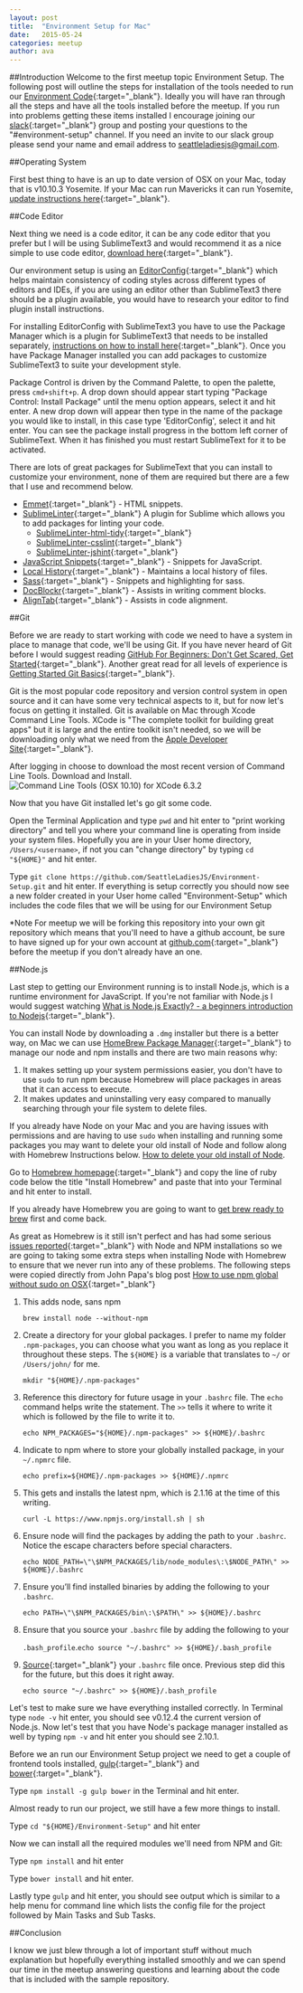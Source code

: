 ```yaml
---
layout: post
title:  "Environment Setup for Mac"
date:   2015-05-24
categories: meetup
author: ava
---
```


##Introduction
Welcome to the first meetup topic Environment Setup. The following post will outline the steps for installation of the tools needed to run our [Environment Code](https://github.com/SeattleLadiesJS/Environment-Setup){:target="_blank"}. Ideally you will have ran through all the steps and have all the tools installed before the meetup. If you run into problems getting these items installed I encourage joining our [slack](https://seattleladiesjs.slack.com/){:target="_blank"} group and posting your questions to the "#environment-setup" channel. If you need an invite to our slack group please send your name and email address to [seattleladiesjs@gmail.com](mailto:seattleladiesjs@gmail.com). 


##Operating System

First best thing to have is an up to date version of OSX on your Mac, today that is v10.10.3 Yosemite. If your Mac can run Mavericks it can run Yosemite, [update instructions here](https://www.apple.com/support/osx/upgrade/){:target="_blank"}. 

##Code Editor

Next thing we need is a code editor, it can be any code editor that you prefer but I will be using SublimeText3 and would recommend it as a nice simple to use code editor, [download here](http://www.sublimetext.com/3){:target="_blank"}.

Our environment setup is using an [EditorConfig](http://editorconfig.org/){:target="_blank"} which helps maintain consistency of coding styles across different types of editors and IDEs, if you are using an editor other than SublimeText3 there should be a plugin available, you would have to research your editor to find plugin install instructions. 

For installing EditorConfig with SublimeText3 you have to use the Package Manager which is a plugin for SublimeText3 that needs to be installed separately, [instructions on how to install here](https://packagecontrol.io/installation){:target="_blank"}. Once you have Package Manager installed you can add packages to customize SublimeText3 to suite your development style. 

Package Control is driven by the Command Palette, to open the palette, press `cmd+shift+p`.  A drop down should appear start typing "Package Control: Install Package" until the menu option appears, select it and hit enter. A new drop down will appear then type in the name of the package you would like to install, in this case type 'EditorConfig', select it and hit enter. You can see the package install progress in the bottom left corner of SublimeText. When it has finished you must restart SublimeText for it to be activated.

There are lots of great packages for SublimeText that you can install to customize your environment, none of them are required but there are a few that I use and recommend below.


- [Emmet](http://emmet.io/){:target="_blank"} - HTML snippets.
- [SublimeLinter](http://sublimelinter.readthedocs.org/en/latest/index.html){:target="_blank"} A plugin for Sublime which allows you to add packages for linting your code.
  - [SublimeLinter-html-tidy](https://github.com/SublimeLinter/SublimeLinter-html-tidy){:target="_blank"}
  - [SublimeLinter-csslint](https://github.com/SublimeLinter/SublimeLinter-csslint){:target="_blank"}
  - [SublimeLinter-jshint]( https://github.com/SublimeLinter/SublimeLinter-jshint){:target="_blank"}
- [JavaScript Snippets](https://github.com/jprichardson/sublime-js-snippets){:target="_blank"} - Snippets for JavaScript.
- [Local History](https://github.com/vishr/local-history){:target="_blank"} - Maintains a local history of files.
- [Sass](https://github.com/nathos/sass-textmate-bundle){:target="_blank"} - Snippets and highlighting for sass.
- [DocBlockr](https://github.com/Warin/Sublime/tree/master/DocBlockr){:target="_blank"} - Assists in writing comment blocks.
- [AlignTab](https://github.com/randy3k/AlignTab){:target="_blank"} - Assists in code alignment.


##Git

Before we are ready to start working with code we need to have a system in place to manage that code, we'll be using Git. If you have never heard of Git before I would suggest reading [GitHub For Beginners: Don't Get Scared, Get Started](http://readwrite.com/2013/09/30/understanding-github-a-journey-for-beginners-part-1){:target="_blank"}. Another great read for all levels of experience is [Getting Started Git Basics](https://git-scm.com/book/en/v2/Getting-Started-Git-Basics){:target="_blank"}.  

Git is the most popular code repository and version control system in open source and it can have some very technical aspects to it, but for now let's focus on getting it installed. Git is available on Mac through Xcode Command Line Tools. XCode is "The complete toolkit for building great apps" but it is large and the entire toolkit isn't needed, so we will be downloading only what we need from the [Apple Developer Site](https://idmsa.apple.com/IDMSWebAuth/login?&appIdKey=891bd3417a7776362562d2197f89480a8547b108fd934911bcbea0110d07f757&path=%2F%2Fdownloads%2Findex.action){:target="_blank"}.

After logging in choose to download the most recent version of Command Line Tools. Download and Install.
<img src="../images/xcclt.png" alt="Command Line Tools (OSX 10.10) for XCode 6.3.2">


Now that you have Git installed let's go git some code. 

Open the Terminal Application and type `pwd` and hit enter to "print working directory" and tell you where your command line is operating from inside your system files. Hopefully you are in your User home directory, `/Users/<username>`, if not you can "change directory" by typing `cd "${HOME}"` and hit enter.


Type `git clone https://github.com/SeattleLadiesJS/Environment-Setup.git` and hit enter. If everything is setup correctly you should now see a new folder created in your User home called "Environment-Setup" which includes the code files that we will be using for our Environment Setup

*Note For meetup we will be forking this repository into your own git repository which means that you'll need to have a github account, be sure to have signed up for your own account at [github.com](https://github.com/){:target="_blank"} before the meetup if you don't already have an one.

##Node.js

Last step to getting our Environment running is to install Node.js, which is a runtime environment for JavaScript. If you're not familiar with Node.js I would suggest watching [What is Node.js Exactly? - a beginners introduction to Nodejs](https://www.youtube.com/watch?v=pU9Q6oiQNd0){:target="_blank"}.

You can install Node by downloading a `.dmg` installer but there is a better way, on Mac we can use [HomeBrew Package Manager](http://computers.tutsplus.com/tutorials/homebrew-demystified-os-xs-ultimate-package-manager--mac-44884){:target="_blank"} to manage our node and npm installs and there are two main reasons why:

1. It makes setting up your system permissions easier, you don't have to use `sudo` to run npm because Homebrew will place packages in areas that it can access to execute.
2. It makes updates and uninstalling very easy compared to manually searching through your file system to delete files.

If you already have Node on your Mac and you are having issues with permissions and are having to use `sudo` when installing and running some packages you may want to delete your old install of Node and follow along with Homebrew Instructions below. [How to delete your old install of Node](/notes/how-to-remove-node-from-mac.html).

Go to [Homebrew homepage](http://brew.sh/){:target="_blank"} and copy the line of ruby code below the title "Install Homebrew" and paste that into your Terminal and hit enter to install.

If you already have Homebrew you are going to want to [get brew ready to brew](/notes/get-brew-ready-to-brew.html) first and come back.




As great as Homebrew is it still isn't perfect and has had some serious [issues reported](https://gist.github.com/DanHerbert/9520689){:target="_blank"} with Node and NPM installations so we are going to taking some extra steps when installing Node with Homebrew to ensure that we never run into any of these problems. The following steps were copied directly from John Papa's blog post [How to use npm global without sudo on OSX](http://www.johnpapa.net/how-to-use-npm-global-without-sudo-on-osx/){:target="_blank"}


1. This adds node, sans npm

    `brew install node --without-npm`

2. Create a directory for your global packages. I prefer to name my folder `.npm-packages`, you can choose what you want as long as you replace it throughout these steps. The `${HOME}` is a variable that translates to `~/` or `/Users/john/` for me.

    `mkdir "${HOME}/.npm-packages"`

3. Reference this directory for future usage in your `.bashrc` file. The `echo` command helps write the statement. The `>>` tells it where to write it which is followed by the file to write it to.

      `echo NPM_PACKAGES="${HOME}/.npm-packages" >> ${HOME}/.bashrc`

4. Indicate to npm where to store your globally installed package, in your `~/.npmrc` file.

    `echo prefix=${HOME}/.npm-packages >> ${HOME}/.npmrc`

5. This gets and installs the latest npm, which is 2.1.16 at the time of this writing.

    `curl -L https://www.npmjs.org/install.sh | sh`

6. Ensure node will find the packages by adding the path to your `.bashrc`. Notice the escape characters before special characters.

    `echo NODE_PATH=\"\$NPM_PACKAGES/lib/node_modules\:\$NODE_PATH\" >> ${HOME}/.bashrc`

7. Ensure you’ll find installed binaries by adding the following to your `.bashrc`.

    `echo PATH=\"\$NPM_PACKAGES/bin\:\$PATH\" >> ${HOME}/.bashrc`

8. Ensure that you source your `.bashrc` file by adding the following to your 

    `.bash_profile`.`echo source "~/.bashrc" >> ${HOME}/.bash_profile`

9. [Source](http://tldp.org/HOWTO/Bash-Prompt-HOWTO/x237.html){:target="_blank"} your `.bashrc` file once. Previous step did this for the future, but this does it right away.
  
    `echo source "~/.bashrc" >> ${HOME}/.bash_profile`

Let's test to make sure we have everything installed correctly. In Terminal type `node -v` hit enter, you should see v0.12.4 the current version of Node.js. Now let's test that you have Node's package manager installed as well by typing `npm -v` and hit enter you should see 2.10.1.

Before we an run our Environment Setup project we need to get a couple of frontend tools installed, [gulp](http://gulpjs.com/){:target="_blank"} and [bower](http://bower.io/){:target="_blank"}. 

  Type `npm install -g gulp bower` in the Terminal and hit enter. 

Almost ready to run our project, we still have a few more things to install.

  Type `cd "${HOME}/Environment-Setup"` and hit enter

Now we can install all the required modules we'll need from NPM and Git:

Type `npm install` and hit enter 

Type `bower install` and hit enter. 

Lastly type `gulp` and hit enter, you should see output which is similar to a help menu for command line which lists the config file for the project followed by Main Tasks and Sub Tasks.


##Conclusion

I know we just blew through a lot of important stuff without much explanation but hopefully everything installed smoothly and we can spend our time in the meetup answering questions and learning about the code that is included with the sample repository. 



